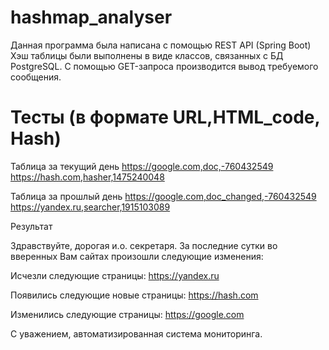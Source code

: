 # hashmap_analyser

Данная программа была написана с помощью REST API (Spring Boot)
Хэш таблицы были выполнены в виде классов, cвязанных с БД PostgreSQL.
С помощью GET-запроса производится вывод требуемого сообщения.

# Тесты (в формате URL,HTML_code, Hash) 

Таблица за текущий день
https://google.com,doc,-760432549
https://hash.com,hasher,1475240048

Таблица за прошлый день
https://google.com,doc_changed,-760432549
https://yandex.ru,searcher,1915103089


Результат

Здравствуйте, дорогая и.о. секретаря.
За последние сутки во вверенных Вам сайтах произошли следующие изменения:

Исчезли следующие страницы: https://yandex.ru

Появились следующие новые страницы: https://hash.com

Изменились следующие страницы: https://google.com

С уважением,
автоматизированная система
мониторинга.
